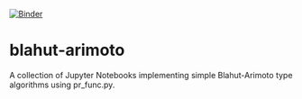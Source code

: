 [![Binder](https://mybinder.org/badge.svg)](https://mybinder.org/v2/gh/sgttwld/blahut-arimoto/master)

# blahut-arimoto
A collection of Jupyter Notebooks implementing simple Blahut-Arimoto type algorithms using pr_func.py.
